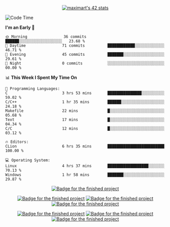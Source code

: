 <p align="center">
<a href="https://github.com/oakoudad/badge42"><img src="https://badge.mediaplus.ma/greenbinary/maximart?1337Badge=off&UM6P=off&42Network=off" alt="maximart's 42 stats" /></a>
</p>

<!--START_SECTION:waka-->
![Code Time](http://img.shields.io/badge/Code%20Time-131%20hrs%2030%20mins-blue)

**I'm an Early 🐤** 

```text
🌞 Morning                36 commits          ██████░░░░░░░░░░░░░░░░░░░   23.68 % 
🌆 Daytime                71 commits          ████████████░░░░░░░░░░░░░   46.71 % 
🌃 Evening                45 commits          ███████░░░░░░░░░░░░░░░░░░   29.61 % 
🌙 Night                  0 commits           ░░░░░░░░░░░░░░░░░░░░░░░░░   00.00 % 
```


📊 **This Week I Spent My Time On** 

```text
💬 Programming Languages: 
C                        3 hrs 53 mins       ███████████████░░░░░░░░░░   59.02 % 
C/C++                    1 hr 35 mins        ██████░░░░░░░░░░░░░░░░░░░   24.18 % 
Makefile                 22 mins             █░░░░░░░░░░░░░░░░░░░░░░░░   05.68 % 
Text                     17 mins             █░░░░░░░░░░░░░░░░░░░░░░░░   04.34 % 
C/C                      12 mins             █░░░░░░░░░░░░░░░░░░░░░░░░   03.12 % 

🔥 Editors: 
CLion                    6 hrs 35 mins       █████████████████████████   100.00 % 

💻 Operating System: 
Linux                    4 hrs 37 mins       ██████████████████░░░░░░░   70.13 % 
Windows                  1 hr 58 mins        ███████░░░░░░░░░░░░░░░░░░   29.87 % 
```


<!--END_SECTION:waka-->
<p align="center">
<a href="https://github.com/Manomania/libft"><img src="https://raw.githubusercontent.com/ayogun/42-project-badges/refs/heads/main/badges/libftm.png" alt="Badge for the finished project" /></a>
</p>
<p align="center">
<a href="https://github.com/Manomania/ft_printf"><img src="https://raw.githubusercontent.com/ayogun/42-project-badges/refs/heads/main/badges/ft_printfm.png" alt="Badge for the finished project" /></a>
<a href="https://github.com/Manomania/Get_next_line"><img src="https://raw.githubusercontent.com/ayogun/42-project-badges/refs/heads/main/badges/get_next_linem.png" alt="Badge for the finished project" /></a>
<a href="https://github.com/Manomania/Born2beroot"><img src="https://raw.githubusercontent.com/ayogun/42-project-badges/refs/heads/main/badges/born2beroote.png" alt="Badge for the finished project" /></a>
</p>
<p align="center">
<a href="https://github.com/Manomania/minitalk"><img src="https://raw.githubusercontent.com/ayogun/42-project-badges/refs/heads/main/badges/minitalkm.png" alt="Badge for the finished project" /></a>
<a href="https://github.com/Manomania/push_swap"><img src="https://raw.githubusercontent.com/ayogun/42-project-badges/refs/heads/main/badges/push_swapm.png" alt="Badge for the finished project" /></a>
<a href="https://github.com/Manomania/so_long"><img src="https://raw.githubusercontent.com/ayogun/42-project-badges/refs/heads/main/badges/so_longm.png" alt="Badge for the finished project" /></a>
</p>

